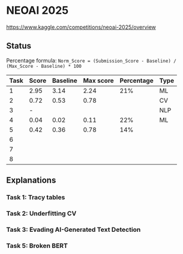 # NEOAI 2025

https://www.kaggle.com/competitions/neoai-2025/overview

## Status

Percentage formula: `Norm_Score = (Submission_Score - Baseline) / (Max_Score - Baseline) * 100`

| Task | Score | Baseline | Max score | Percentage | Type |
| ---- | ----- | -------- | --------- | ---------- | ---- |
| 1    | 2.95  | 3.14     | 2.24      | 21%        | ML   |
| 2    | 0.72  | 0.53     | 0.78      |            | CV   |
| 3    | -     |          |           |            | NLP  |
| 4    | 0.04  | 0.02     | 0.11      | 22%        | ML   |
| 5    | 0.42  | 0.36     | 0.78      | 14%        |      |
| 6    |       |          |           |            |      |
| 7    |       |          |           |            |      |
| 8    |       |          |           |            |      |

## Explanations

### Task 1: Tracy tables

### Task 2: Underfitting CV

### Task 3: Evading AI-Generated Text Detection

### Task 5: Broken BERT
